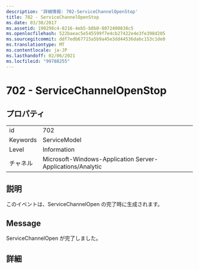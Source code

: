```yaml
---
description: '詳細情報: 702-ServiceChannelOpenStop'
title: 702 - ServiceChannelOpenStop
ms.date: 03/30/2017
ms.assetid: 190298c4-8216-4eb5-b8b0-8072400838c5
ms.openlocfilehash: 522baeac5e545599f7e4cb27422e4e3fe398d205
ms.sourcegitcommit: ddf7edb67715a5b9a45e3dd44536dabc153c1de0
ms.translationtype: MT
ms.contentlocale: ja-JP
ms.lasthandoff: 02/06/2021
ms.locfileid: "99788255"
---
```

# <a name="702---servicechannelopenstop"></a>702 - ServiceChannelOpenStop

## <a name="properties"></a>プロパティ  
  
|||  
|-|-|  
|id|702|  
|Keywords|ServiceModel|  
|Level|Information|  
|チャネル|Microsoft-Windows-Application Server-Applications/Analytic|  
  
## <a name="description"></a>説明  

 このイベントは、ServiceChannelOpen の完了時に生成されます。  
  
## <a name="message"></a>Message  

 ServiceChannelOpen が完了しました。  
  
## <a name="details"></a>詳細
